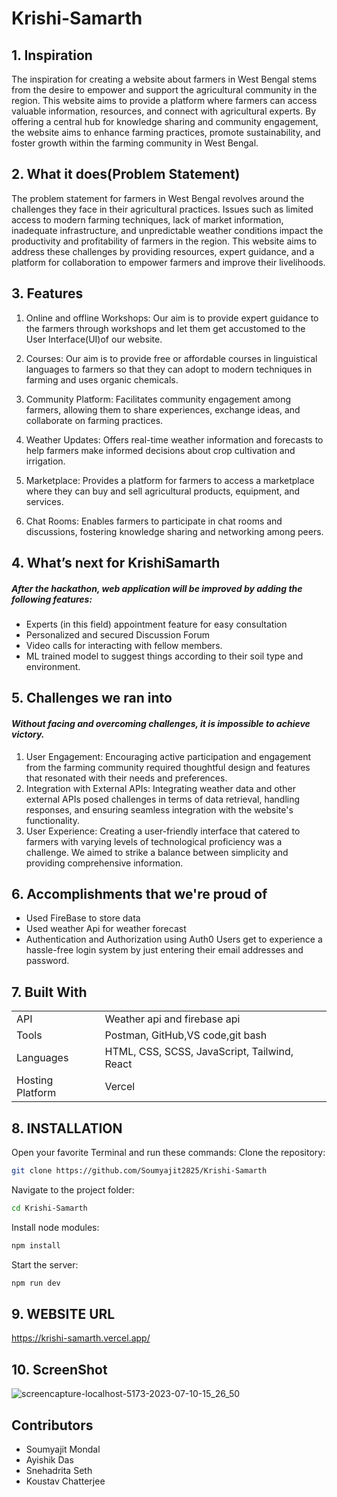 # Krishi-Samarth

## 1. Inspiration

The inspiration for creating a website about farmers in West Bengal stems from the desire to empower and support the agricultural community in the region. This website aims to provide a platform where farmers can access valuable information, resources, and connect with agricultural experts. By offering a central hub for knowledge sharing and community engagement, the website aims to enhance farming practices, promote sustainability, and foster growth within the farming community in West Bengal.

## 2. What it does(Problem Statement)
The problem statement for farmers in West Bengal revolves around the challenges they face in their agricultural practices. Issues such as limited access to modern farming techniques, lack of market information, inadequate infrastructure, and unpredictable weather conditions impact the productivity and profitability of farmers in the region. This website aims to address these challenges by providing resources, expert guidance, and a platform for collaboration to empower farmers and improve their livelihoods.
## 3. Features 
1. Online and offline Workshops: Our aim is to provide expert guidance to the farmers through workshops and let them get accustomed to the User Interface(UI)of our website.

2. Courses: Our aim is to provide free or affordable courses in linguistical languages to farmers so that they can adopt to modern techniques in farming and uses organic  chemicals.  

3. Community Platform: Facilitates community engagement among farmers, allowing them to share experiences, exchange ideas, and collaborate on farming practices.

4. Weather Updates: Offers real-time weather information and forecasts to help farmers make informed decisions about crop cultivation and irrigation.

5. Marketplace: Provides a platform for farmers to access a marketplace where they can buy and sell agricultural products, equipment, and services.

6. Chat Rooms: Enables farmers to participate in chat rooms and discussions, fostering knowledge sharing and networking among peers.

## 4. What’s next for KrishiSamarth
##### After the hackathon, web application will be improved by adding the following features:
- Experts (in this field) appointment feature for easy consultation 
- Personalized and secured Discussion Forum
-  Video calls for interacting with fellow members.
- ML trained model to suggest things according to their soil type and environment.

## 5. Challenges we ran into
#### _Without facing and overcoming challenges, it is impossible to achieve victory._
1. User Engagement: Encouraging active participation and engagement from the farming community required thoughtful design and features that resonated with their needs and preferences.
2. Integration with External APIs: Integrating weather data and other external APIs posed challenges in terms of data retrieval, handling responses, and ensuring seamless integration with the website's functionality.
3. User Experience: Creating a user-friendly interface that catered to farmers with varying levels of technological proficiency was a challenge. We aimed to strike a balance between simplicity and providing comprehensive information.




## 6. Accomplishments that we're proud of
- Used FireBase to store data
- Used weather Api for weather forecast
- Authentication and Authorization using Auth0
Users get to experience a hassle-free login system by just entering their email addresses and password.



## 7. Built With
|  | |
| ------ | ------ |
| API | Weather api and firebase api |
| Tools | Postman, GitHub,VS code,git bash |
| Languages | HTML, CSS, SCSS, JavaScript, Tailwind, React|
|Hosting Platform | Vercel |





## 8. INSTALLATION

Open your favorite Terminal and run these commands:
Clone the repository: 
```sh
git clone https://github.com/Soumyajit2825/Krishi-Samarth
```
Navigate to the project folder:
```sh
cd Krishi-Samarth
```

Install node modules: 
```sh
npm install
```
Start the server: 
```sh
npm run dev
```
## 9. WEBSITE URL 

https://krishi-samarth.vercel.app/

## 10. ScreenShot

![screencapture-localhost-5173-2023-07-10-15_26_50](https://github.com/Soumyajit2825/Krishi-Samarth/assets/100519291/17631682-2edb-44f1-8bed-ccdb8d441e99)


## Contributors
- Soumyajit Mondal
- Ayishik Das
- Snehadrita Seth
- Koustav Chatterjee
